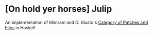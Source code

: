 # [On hold yer horses] Julip

An implementation of Mimram and Di Giusto's [Category of Patches and Files](https://arxiv.org/abs/1311.3903) in Haskell
